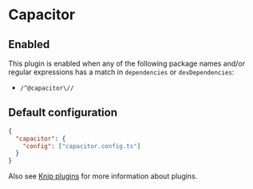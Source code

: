 # Capacitor

## Enabled

This plugin is enabled when any of the following package names and/or regular expressions has a match in `dependencies`
or `devDependencies`:

- `/^@capacitor\//`

## Default configuration

```json
{
  "capacitor": {
    "config": ["capacitor.config.ts"]
  }
}
```

Also see [Knip plugins][1] for more information about plugins.

[1]: https://github.com/webpro/knip/blob/main/README.md#plugins
